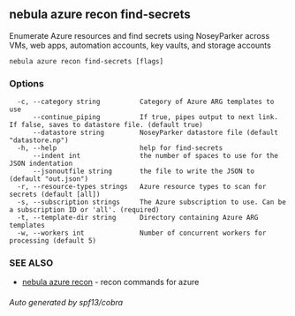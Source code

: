 ## nebula azure recon find-secrets

Enumerate Azure resources and find secrets using NoseyParker across VMs, web apps, automation accounts, key vaults, and storage accounts

```
nebula azure recon find-secrets [flags]
```

### Options

```
  -c, --category string          Category of Azure ARG templates to use
      --continue_piping          If true, pipes output to next link. If false, saves to datastore file. (default true)
      --datastore string         NoseyParker datastore file (default "datastore.np")
  -h, --help                     help for find-secrets
      --indent int               the number of spaces to use for the JSON indentation
      --jsonoutfile string       the file to write the JSON to (default "out.json")
  -r, --resource-types strings   Azure resource types to scan for secrets (default [all])
  -s, --subscription strings     The Azure subscription to use. Can be a subscription ID or 'all'. (required)
  -t, --template-dir string      Directory containing Azure ARG templates
  -w, --workers int              Number of concurrent workers for processing (default 5)
```

### SEE ALSO

* [nebula azure recon](nebula_azure_recon.md)	 - recon commands for azure

###### Auto generated by spf13/cobra
